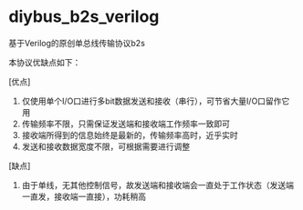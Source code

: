 # diybus_b2s_verilog
基于Verilog的原创单总线传输协议b2s

本协议优缺点如下：

[优点]

1. 仅使用单个I/O口进行多bit数据发送和接收（串行），可节省大量I/O口留作它用
2. 传输频率不限，只需保证发送端和接收端工作频率一致即可
3. 接收端所得到的信息始终是最新的，传输频率高时，近乎实时
4. 发送和接收数据宽度不限，可根据需要进行调整

[缺点]

1. 由于单线，无其他控制信号，故发送端和接收端会一直处于工作状态（发送端一直发，接收端一直接），功耗稍高
